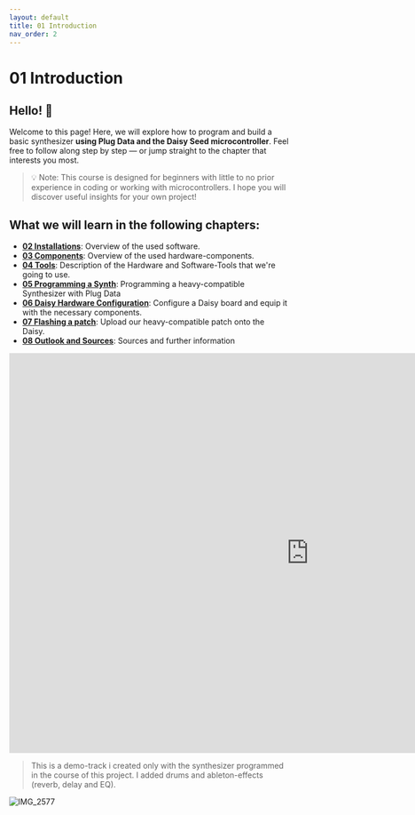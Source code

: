 ```yaml
---
layout: default
title: 01 Introduction
nav_order: 2
---
```


# 01 Introduction

## Hello! 🌼

Welcome to this page! Here, we will explore how to program and build a basic synthesizer **using Plug Data and the Daisy Seed microcontroller**.
Feel free to follow along step by step — or jump straight to the chapter that interests you most.

> 💡 Note: This course is designed for beginners with little to no prior experience in coding or working with microcontrollers. I hope you will discover useful insights for your own project!

## What we will learn in the following chapters:

- [**02 Installations**]({{site.baseurl}}/chapter-02/02-Installations): Overview of the used software.
- [**03 Components**]({{site.baseurl}}/chapter-03/03-Components): Overview of the used hardware-components.
- [**04 Tools**]({{site.baseurl}}/chapter-04/04-Tools): Description of the Hardware and Software-Tools that we're going to use.
- [**05 Programming a Synth**]({{site.baseurl}}/chapter-05/05-programming-a-synth): Programming a heavy-compatible Synthesizer with Plug Data
- [**06 Daisy Hardware Configuration**]({{site.baseurl}}/chapter-06/06-Daisy-Hardware-Configuration): Configure a Daisy board and equip it with the necessary components.
- [**07 Flashing a patch**]({{site.baseurl}}/chapter-07/07-flashing-a-patch): Upload our heavy-compatible patch onto the Daisy.
- [**08 Outlook and Sources**]({{site.baseurl}}/chapter-08/08-outlook): Sources and further information

<iframe width="1080" height="720" src="https://www.youtube.com/embed/QxBv3_lprgw" 
        title="YouTube video player" frameborder="0" 
        allow="accelerometer; autoplay; clipboard-write; encrypted-media; gyroscope; picture-in-picture" 
        allowfullscreen>
</iframe>

> This is a demo-track i created only with the synthesizer programmed in the course of this project. I added drums and ableton-effects (reverb, delay and EQ).

![IMG_2577](https://github.com/user-attachments/assets/fb78d866-eece-4916-ae43-1edcf5d078cc)
